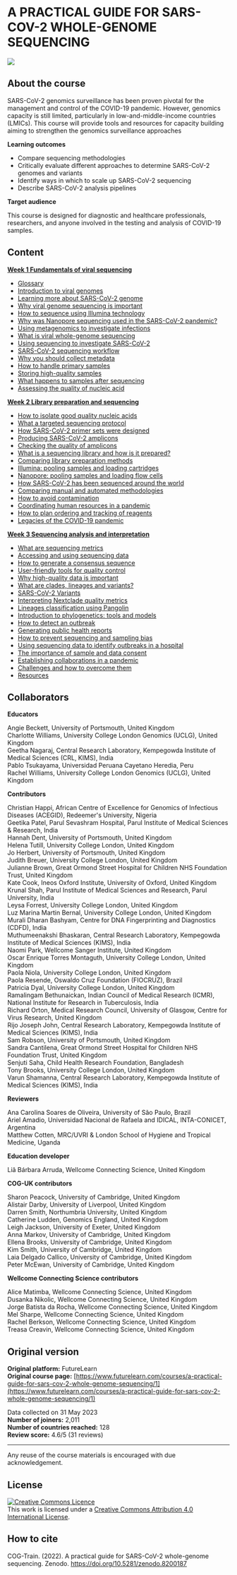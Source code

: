 # A PRACTICAL GUIDE FOR SARS-COV-2 WHOLE-GENOME SEQUENCING

![](images/OC4_cover.jpeg)

## About the course

SARS-CoV-2 genomics surveillance has been proven pivotal for the management and control of the COVID-19 pandemic. However, genomics capacity is still limited, particularly in low-and-middle-income countries (LMICs). This course will provide tools and resources for capacity building aiming to strengthen the genomics surveillance approaches


**Learning outcomes**

* Compare sequencing methodologies
* Critically evaluate different approaches to determine SARS-CoV-2 genomes and variants
* Identify ways in which to scale up SARS-CoV-2 sequencing
* Describe SARS-CoV-2 analysis pipelines         

**Target audience**

This course is designed for diagnostic and healthcare professionals, researchers, and anyone involved in the testing and analysis of COVID-19 samples.

## Content

**[Week 1 Fundamentals of viral sequencing](https://wcscourses.github.io/COG-Train_Resources/practical_guide_week1.html#FUNDAMENTALS_OF_VIRAL_SEQUENCING)**    

* [Glossary](https://wcscourses.github.io/COG-Train_Resources/practical_guide_week1.html#Glossary)     
* [Introduction to viral genomes](https://wcscourses.github.io/COG-Train_Resources/practical_guide_week1.html#Introduction_to_viral_genomes)         
* [Learning more about SARS-CoV-2 genome](https://wcscourses.github.io/COG-Train_Resources/practical_guide_week1.html#Learning_more_about_SARS-CoV-2_genome)       
* [Why viral genome sequencing is important](https://wcscourses.github.io/COG-Train_Resources/practical_guide_week1.html#Why_viral_genome_sequencing_is_important)         
* [How to sequence using Illumina technology](https://wcscourses.github.io/COG-Train_Resources/practical_guide_week1.html#How_to_sequence_using_Illumina_technology)      
* [Why was Nanopore sequencing used in the SARS-CoV-2 pandemic?](https://wcscourses.github.io/COG-Train_Resources/practical_guide_week1.html#Why_was_Nanopore_sequencing_used_in_the_SARS-CoV-2_pandemic)        
* [Using metagenomics to investigate infections](https://wcscourses.github.io/COG-Train_Resources/practical_guide_week1.html#Using_metagenomics_to_investigate_infections)         
* [What is viral whole-genome sequencing](https://wcscourses.github.io/COG-Train_Resources/practical_guide_week1.html#What_is_viral_whole-genome_sequencing)       
* [Using sequencing to investigate SARS-CoV-2](https://wcscourses.github.io/COG-Train_Resources/practical_guide_week1.html#Using_sequencing_to_investigate_SARS-CoV-2)       
* [SARS-CoV-2 sequencing workflow](https://wcscourses.github.io/COG-Train_Resources/practical_guide_week1.html#SARS-CoV-2_sequencing_workflow)         
* [Why you should collect metadata](https://wcscourses.github.io/COG-Train_Resources/practical_guide_week1.html#Why_you_should_collect_metadata)        
* [How to handle primary samples](https://wcscourses.github.io/COG-Train_Resources/practical_guide_week1.html#How_to_handle_primary_samples)        
* [Storing high-quality samples](https://wcscourses.github.io/COG-Train_Resources/practical_guide_week1.html#Storing_high-quality_samples)           
* [What happens to samples after sequencing](https://wcscourses.github.io/COG-Train_Resources/practical_guide_week1.html#What_happens_to_samples_after_sequencing)         
* [Assessing the quality of nucleic acid](https://wcscourses.github.io/COG-Train_Resources/practical_guide_week1.html#Assessing_the_quality_of_nucleic_acid)        

**[Week 2 Library preparation and sequencing](https://wcscourses.github.io/COG-Train_Resources/practical_guide_week2.html#LIBRARY_PREPARATION_AND_SEQUENCING)**        

* [How to isolate good quality nucleic acids](https://wcscourses.github.io/COG-Train_Resources/practical_guide_week2.html#How_to_isolate_good_quality_nucleic_acids)       
* [What a targeted sequencing protocol](https://wcscourses.github.io/COG-Train_Resources/practical_guide_week2.html#What_a_targeted_sequencing_protocol)          
* [How SARS-CoV-2 primer sets were designed](https://wcscourses.github.io/COG-Train_Resources/practical_guide_week2.html#How_SARS-CoV-2_primer_sets_were_designed)         
* [Producing SARS-CoV-2 amplicons](https://wcscourses.github.io/COG-Train_Resources/practical_guide_week2.html#Producing_SARS-CoV-2_amplicons)         
* [Checking the quality of amplicons](https://wcscourses.github.io/COG-Train_Resources/practical_guide_week2.html#Checking_the_quality_of_amplicons)           
* [What is a sequencing library and how is it prepared?](https://wcscourses.github.io/COG-Train_Resources/practical_guide_week2.html#What_is_a_sequencing_library_and_how_is_it_prepared)            
* [Comparing library preparation methods](https://wcscourses.github.io/COG-Train_Resources/practical_guide_week2.html#Comparing_library_preparation_methods)          
* [Illumina: pooling samples and loading cartridges](https://wcscourses.github.io/COG-Train_Resources/practical_guide_week2.html#Illumina:_pooling_samples_and_loading_cartridges)         
* [Nanopore: pooling samples and loading flow cells](https://wcscourses.github.io/COG-Train_Resources/practical_guide_week2.html#Nanopore:_pooling_samples_and_loading_flow_cells)         
* [How SARS-CoV-2 has been sequenced around the world](https://wcscourses.github.io/COG-Train_Resources/practical_guide_week2.html#How_SARS-CoV-2_has_been_sequenced_around_the_world)          
* [Comparing manual and automated methodologies](https://wcscourses.github.io/COG-Train_Resources/practical_guide_week2.html#Comparing_manual_and_automated_methodologies)          
* [How to avoid contamination](https://wcscourses.github.io/COG-Train_Resources/practical_guide_week2.html#How_to_avoid_contamination)      
* [Coordinating human resources in a pandemic](https://wcscourses.github.io/COG-Train_Resources/practical_guide_week2.html#Coordinating_human_resources_in_a_pandemic)        
* [How to plan ordering and tracking of reagents](https://wcscourses.github.io/COG-Train_Resources/practical_guide_week2.html#How_to_plan_ordering_and_tracking_of_reagents)       
* [Legacies of the COVID-19 pandemic](https://wcscourses.github.io/COG-Train_Resources/practical_guide_week2.html#Legacies_of_the_COVID-19_pandemic)           

**[Week 3 Sequencing analysis and interpretation](https://wcscourses.github.io/COG-Train_Resources/practical_guide_week3.html#SEQUENCING_ANALYSIS_AND_INTERPRETATION)**

* [What are sequencing metrics](https://wcscourses.github.io/COG-Train_Resources/practical_guide_week3.html#What_are_sequencing_metrics)       
* [Accessing and using sequencing data](https://wcscourses.github.io/COG-Train_Resources/practical_guide_week3.html#Accessing_and_using_sequencing_data)       
* [How to generate a consensus sequence](https://wcscourses.github.io/COG-Train_Resources/practical_guide_week3.html#How_to_generate_a_consensus_sequence)        
* [User-friendly tools for quality control](https://wcscourses.github.io/COG-Train_Resources/practical_guide_week3.html#User-friendly_tools_for_quality_control)        
* [Why high-quality data is important](https://wcscourses.github.io/COG-Train_Resources/practical_guide_week3.html#Why_high-quality_data_is_important)        
* [What are clades, lineages and variants?](https://wcscourses.github.io/COG-Train_Resources/practical_guide_week3.html#What_are_clades,_lineages_and_variants)        
* [SARS-CoV-2 Variants](https://wcscourses.github.io/COG-Train_Resources/practical_guide_week3.html#SARS-CoV-2_Variants)       
* [Interpreting Nextclade quality metrics](https://wcscourses.github.io/COG-Train_Resources/practical_guide_week3.html#Interpreting_Nextclade_quality_metrics)        
* [Lineages classification using Pangolin](https://wcscourses.github.io/COG-Train_Resources/practical_guide_week3.html#Lineages_classification_using_Pangolin)         
* [Introduction to phylogenetics: tools and models](https://wcscourses.github.io/COG-Train_Resources/practical_guide_week3.html#Introduction_to_phylogenetics:_tools_and_models)          
* [How to detect an outbreak](https://wcscourses.github.io/COG-Train_Resources/practical_guide_week3.html#How_to_detect_an_outbreak)        
* [Generating public health reports](https://wcscourses.github.io/COG-Train_Resources/practical_guide_week3.html#Generating_public_health_reports)       
* [How to prevent sequencing and sampling bias](https://wcscourses.github.io/COG-Train_Resources/practical_guide_week3.html#How_to_prevent_sequencing_and_sampling_bias)      
* [Using sequencing data to identify outbreaks in a hospital](https://wcscourses.github.io/COG-Train_Resources/practical_guide_week3.html#Using_sequencing_data_to_identify_outbreaks_in_a_hospital)       
* [The importance of sample and data consent](https://wcscourses.github.io/COG-Train_Resources/practical_guide_week3.html#The_importance_of_sample_and_data_consent)        
* [Establishing collaborations in a pandemic](https://wcscourses.github.io/COG-Train_Resources/practical_guide_week3.html#Establishing_collaborations_in_a_pandemic)      
* [Challenges and how to overcome them](https://wcscourses.github.io/COG-Train_Resources/practical_guide_week3.html#Challenges_and_how_to_overcome_them)       
* [Resources](https://wcscourses.github.io/COG-Train_Resources/practical_guide_week3.html#Resources)       

## Collaborators

**Educators**     

Angie Beckett, University of Portsmouth, United Kingdom     
Charlotte Williams, University College London Genomics (UCLG), United Kingdom     
Geetha Nagaraj, Central Research Laboratory, Kempegowda Institute of Medical Sciences (CRL, KIMS), India     
Pablo Tsukayama, Universidad Peruana Cayetano Heredia, Peru     
Rachel Williams, University College London Genomics (UCLG), United Kingdom                
             
**Contributors**             

Christian Happi, African Centre of Excellence for Genomics of Infectious Diseases (ACEGID), Redeemer's University, Nigeria     
Geetika Patel, Parul Sevashram Hospital, Parul Institute of Medical Sciences & Research, India     
Hannah Dent, University of Portsmouth, United Kingdom    
Helena Tutill, University College London, United Kingdom    
Jo Herbert, University of Portsmouth, United Kingdom    
Judith Breuer, University College London, United Kingdom    
Julianne Brown, Great Ormond Street Hospital for Children NHS Foundation Trust, United Kingdom    
Kate Cook, Ineos Oxford Institute, University of Oxford, United Kingdom     
Krunal Shah, Parul Institute of Medical Sciences and Research, Parul University, India     
Leysa Forrest, University College London, United Kingdom      
Luz Marina Martin Bernal, University College London, United Kingdom        
Murali Dharan Bashyam, Centre for DNA Fingerprinting and Diagnostics (CDFD), India     
Muthumeenakshi Bhaskaran, Central Research Laboratory, Kempegowda Institute of Medical Sciences (KIMS), India        
Naomi Park, Wellcome Sanger Institute, United Kingdom        
Oscar Enrique Torres Montaguth, University College London, United Kingdom         
Paola Niola, University College London, United Kingdom          
Paola Resende, Oswaldo Cruz Foundation (FIOCRUZ), Brazil         
Patricia Dyal, University College London, United Kingdom         
Ramalingam Bethunaickan, Indian Council of Medical Research (ICMR), National Institute for Research in Tuberculosis, India        
Richard Orton, Medical Research Council, University of Glasgow, Centre for Virus Research, United Kingdom        
Rijo Joseph John, Central Research Laboratory, Kempegowda Institute of Medical Sciences (KIMS), India         
Sam Robson, University of Portsmouth, United Kingdom          
Sandra Cantilena, Great Ormond Street Hospital for Children NHS Foundation Trust, United Kingdom         
Senjuti Saha, Child Health Research Foundation, Bangladesh          
Tony Brooks, University College London, United Kingdom          
Varun Shamanna, Central Research Laboratory, Kempegowda Institute of Medical Sciences (KIMS), India           
 
**Reviewers**

Ana Carolina Soares de Oliveira, University of São Paulo, Brazil        
Ariel Amadio, Universidad Nacional de Rafaela and IDICAL, INTA-CONICET, Argentina       
Matthew Cotten, MRC/UVRI & London School of Hygiene and Tropical Medicine, Uganda        

**Education developer**

Liã Bárbara Arruda, Wellcome Connecting Science, United Kingdom        
 
**COG-UK contributors**
 
Sharon Peacock, University of Cambridge, United Kingdom          
Alistair Darby, University of Liverpool, United Kingdom         
Darren Smith, Northumbria University, United Kingdom         
Catherine Ludden, Genomics England, United Kingdom         
Leigh Jackson, University of Exeter, United Kingdom          
Anna Markov, University of Cambridge, United Kingdom           
Ellena Brooks, University of Cambridge, United Kingdom        
Kim Smith, University of Cambridge, United Kingdom         
Laia Delgado Callico, University of Cambridge, United Kingdom          
Peter McEwan, University of Cambridge, United Kingdom            

**Wellcome Connecting Science contributors**

Alice Matimba, Wellcome Connecting Science, United Kingdom      
Dusanka Nikolic, Wellcome Connecting Science, United Kingdom         
Jorge Batista da Rocha, Wellcome Connecting Science, United Kingdom          
Mel Sharpe, Wellcome Connecting Science, United Kingdom       
Rachel Berkson, Wellcome Connecting Science, United Kingdom        
Treasa Creavin, Wellcome Connecting Science, United Kingdom          
              
## Original version

**Original platform:** FutureLearn       
**Original course page:** [https://www.futurelearn.com/courses/a-practical-guide-for-sars-cov-2-whole-genome-sequencing/1](https://www.futurelearn.com/courses/a-practical-guide-for-sars-cov-2-whole-genome-sequencing/1)                           

Data collected on 31 May 2023         
**Number of joiners:** 2,011            
**Number of countries reached:** 128            
**Review score:** 4.6/5 (31 reviews)               

******
Any reuse of the course materials is encouraged with due acknowledgement.

## License
<a rel="license" href="http://creativecommons.org/licenses/by/4.0/"><img alt="Creative Commons Licence" style="border-width:0" src="https://i.creativecommons.org/l/by/4.0/88x31.png" /></a><br />This work is licensed under a <a rel="license" href="http://creativecommons.org/licenses/by/4.0/">Creative Commons Attribution 4.0 International License</a>.

## How to cite 

COG-Train. (2022). A practical guide for SARS-CoV-2 whole-genome sequencing. Zenodo. https://doi.org/10.5281/zenodo.8200187 


